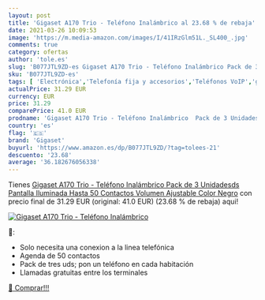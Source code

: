 ```yaml
---
layout: post
title: 'Gigaset A170 Trio - Teléfono Inalámbrico al 23.68 % de rebaja'
date: 2021-03-26 10:09:53
image: 'https://m.media-amazon.com/images/I/41IRzGlm51L._SL400_.jpg'
comments: true
category: ofertas
author: 'tole.es'
slug: 'B077JTL9ZD-es Gigaset A170 Trio - Teléfono Inalámbrico Pack de 3...'
sku: 'B077JTL9ZD-es'
tags: [ 'Electrónica','Telefonía fija y accesorios','Teléfonos VoIP','gigaset', ]
actualPrice: 31.29 EUR
currency: EUR
price: 31.29
comparePrice: 41.0 EUR
prodname: 'Gigaset A170 Trio - Teléfono Inalámbrico  Pack de 3 Unidadesds  Pantalla Iluminada  Hasta 50 Contactos  Volumen Ajustable  Color Negro'
country: 'es'
flag: '🇪🇸'
brand: 'Gigaset'
buyurl: 'https://www.amazon.es/dp/B077JTL9ZD/?tag=tolees-21'
descuento: '23.68'
average: '36.182676056338'
---
```


Tienes [Gigaset A170 Trio - Teléfono Inalámbrico  Pack de 3 Unidadesds  Pantalla Iluminada  Hasta 50 Contactos  Volumen Ajustable  Color Negro](https://www.amazon.es/dp/B077JTL9ZD/?tag=tolees-21) con precio final de  31.29 EUR (original: 41.0 EUR) (23.68 %  de rebaja) aqui!

[![Gigaset A170 Trio - Teléfono Inalámbrico](https://m.media-amazon.com/images/I/41IRzGlm51L._SL400_.jpg)](https://www.amazon.es/dp/B077JTL9ZD/?tag=tolees-21)

🔎:

- Solo necesita una conexion a la linea telefónica
- Agenda de 50 contactos
- Pack de tres uds; pon un teléfono en cada habitación
- Llamadas gratuitas entre los terminales

[🛒 Comprar!!!](https://www.amazon.es/dp/B077JTL9ZD/?tag=tolees-21)
